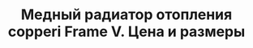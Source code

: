 ---
title: Медный радиатор отопления copperi Frame V. Цена и размеры
description: Купить медный радиатор отопления copperi Frame V в Москве. Цена и размеры.
layout: product
permalink: /catalog/:name

header-color: "#e5e5e5"

model-title: "Frame V"
model-desc: "Радиатор отопления как рама для картины. Можем нанести на переднюю панель любое изображение с качеством фотопечати: текстуру, абстрактный узор или фото любимой кошки."

weight: 60
product: 1
vertical: 1

features:
- "Материал: окрашенная сталь"
- "Цвет: любой по RAL"
- "Матовая или глянцевая окраска"
- "Подключение: боковое или нижнее"

related:
- fufel
- color
- fufel
---
